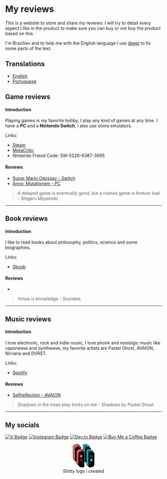 # My reviews

This is a website to store and share my reviews. I will try to detail every aspect I like in the product to make sure you can buy or not buy the product based on this.

I'm Brazilian and to help me with the English language I use [deepl](https://www.deepl.com/en-US/write) to fix some parts of the text.

## Translations

- [English](../en/README.md)
- [Portuguese](../pt/README.md)

## Game reviews

#### Introduction
Playing games is my favorite hobby, I play any kind of games at any time. I have a **PC** and a **Nintendo Switch**, I also use some emulators.

Links:
- [Steam](https://steamcommunity.com/id/_bevilaqua/)
- [MetaCritic](https://www.metacritic.com/user/bevilaqua/)
- Nintendo Friend Code: SW-5226-6387-3995

#### Reviews

- [Super Mario Odyssey - Switch](./games/super-mario-odyssey.md)
- [Anno: Mutationem - PC](./games/anno-mutationem.md)

> A delayed game is eventually good, but a rushed game is forever bad - Shigeru Miyamoto
---

## Book reviews

#### Introduction
I like to read books about philosophy, politics, science and some biographies.

Links:
- [Skoob](https://www.skoob.com.br/usuario/10229036)

#### Reviews

-

> Virtue is knowledge - Socrates
---

## Music reviews

#### Introduction
I love electronic, rock and indie music, I love phonk and nostalgic music like vaporwave and synthwave, my favorite artists are Pastel Ghost, AVAION, Nirvana and DVRST.

Links:

- [Spotify](https://open.spotify.com/user/srbevilaqua)

#### Reviews

- [Selfreflection - AVAION](./musics/selfreflection-avaion.md)

> Shadows in the trees play tricks on me - Shadows by Pastel Ghost
---

## My socials
[![X Badge](https://img.shields.io/badge/Twitter%20X-Profile-informational?style=flat&logo=X&logoColor=white&color=5B5B5B)](https://x.com/NoWayBevilaqua)
[![Instagram Badge](https://img.shields.io/badge/Instagram-Profile-informational?style=flat&logo=instagram&logoColor=white&color=5B5B5B)](https://www.instagram.com/bevilaquabruno/)
[![Dev.to Badge](https://img.shields.io/badge/Dev.to-Profile-informational?style=flat&logo=dev.to&logoColor=white&color=5B5B5B)](https://dev.to/bevilaquabruno)
[![Buy Me a Coffee Badge](https://img.shields.io/badge/Buy%20Me%20a%20Coffee-To%20Help%20My%20Studies-informational?style=flat&logo=buymeacoffee&logoColor=white&color=5B5B5B)](https://www.buymeacoffee.com/bevilaqua)

<p align="center">
  <img style="width: 15%;" src="../assets/readme/images/logo.png" />
  <br />
  Shitty logo i created
</p>
